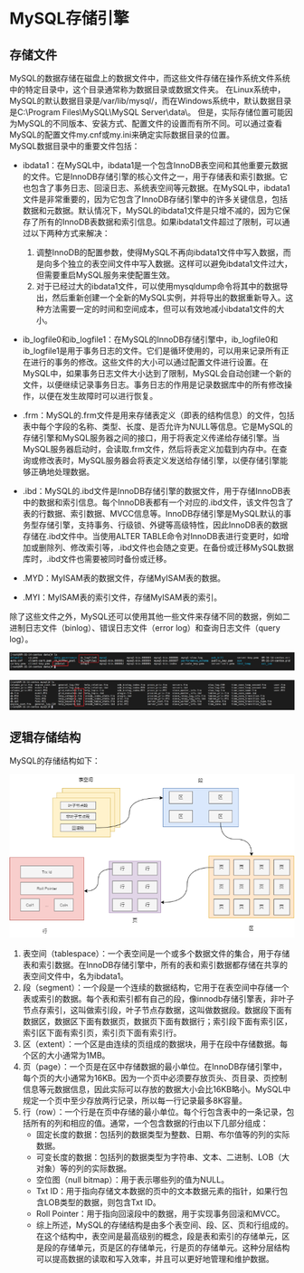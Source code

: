 # MySQL存储引擎

## 存储文件

MySQL的数据存储在磁盘上的数据文件中，而这些文件存储在操作系统文件系统中的特定目录中，这个目录通常称为数据目录或数据文件夹。
在Linux系统中，MySQL的默认数据目录是/var/lib/mysql/，而在Windows系统中，默认数据目录是C:\Program Files\MySQL\MySQL Server\data\。
但是，实际存储位置可能因为MySQL的不同版本、安装方式、配置文件的设置而有所不同。可以通过查看MySQL的配置文件my.cnf或my.ini来确定实际数据目录的位置。  
MySQL数据目录中的重要文件包括：  
* ibdata1：在MySQL中，ibdata1是一个包含InnoDB表空间和其他重要元数据的文件。它是InnoDB存储引擎的核心文件之一，用于存储表和索引数据。它也包含了事务日志、回滚日志、系统表空间等元数据。在MySQL中，ibdata1文件是非常重要的，因为它包含了InnoDB存储引擎中的许多关键信息，包括数据和元数据。默认情况下，MySQL的ibdata1文件是只增不减的，因为它保存了所有的InnoDB表数据和索引信息。如果ibdata1文件超过了限制，可以通过以下两种方式来解决：
    1. 调整InnoDB的配置参数，使得MySQL不再向ibdata1文件中写入数据，而是向多个独立的表空间文件中写入数据。这样可以避免ibdata1文件过大，但需要重启MySQL服务来使配置生效。
    2. 对于已经过大的ibdata1文件，可以使用mysqldump命令将其中的数据导出，然后重新创建一个全新的MySQL实例，并将导出的数据重新导入。这种方法需要一定的时间和空间成本，但可以有效地减小ibdata1文件的大小。

* ib_logfile0和ib_logfile1：在MySQL的InnoDB存储引擎中，ib_logfile0和ib_logfile1是用于事务日志的文件。它们是循环使用的，可以用来记录所有正在进行的事务的修改。这些文件的大小可以通过配置文件进行设置。在MySQL中，如果事务日志文件大小达到了限制，MySQL会自动创建一个新的文件，以便继续记录事务日志。事务日志的作用是记录数据库中的所有修改操作，以便在发生故障时可以进行恢复。

* .frm：MySQL的.frm文件是用来存储表定义（即表的结构信息）的文件，包括表中每个字段的名称、类型、长度、是否允许为NULL等信息。它是MySQL的存储引擎和MySQL服务器之间的接口，用于将表定义传递给存储引擎。当MySQL服务器启动时，会读取.frm文件，然后将表定义加载到内存中。在查询或修改表时，MySQL服务器会将表定义发送给存储引擎，以便存储引擎能够正确地处理数据。

* .ibd：MySQL的.ibd文件是InnoDB存储引擎的数据文件，用于存储InnoDB表中的数据和索引信息。每个InnoDB表都有一个对应的.ibd文件，该文件包含了表的行数据、索引数据、MVCC信息等。InnoDB存储引擎是MySQL默认的事务型存储引擎，支持事务、行级锁、外键等高级特性，因此InnoDB表的数据存储在.ibd文件中。当使用ALTER TABLE命令对InnoDB表进行变更时，如增加或删除列、修改索引等，.ibd文件也会随之变更。在备份或迁移MySQL数据库时，.ibd文件也需要被同时备份或迁移。

* .MYD：MyISAM表的数据文件，存储MyISAM表的数据。  

* .MYI：MyISAM表的索引文件，存储MyISAM表的索引。  

除了这些文件之外，MySQL还可以使用其他一些文件来存储不同的数据，例如二进制日志文件（binlog）、错误日志文件（error log）和查询日志文件（query log）。

![](./photo/mysql_store_engine_1.jpg)

![](./photo/mysql_store_engine_2.jpg)

## 逻辑存储结构

MySQL的存储结构如下：

![](./photo/mysql_logical_storage_structure.png)

1. 表空间（tablespace）：一个表空间是一个或多个数据文件的集合，用于存储表和索引数据。在InnoDB存储引擎中，所有的表和索引数据都存储在共享的表空间文件中，名为ibdata1。
2. 段（segment）：一个段是一个连续的数据结构，它用于在表空间中存储一个表或索引的数据。每个表和索引都有自己的段，像innodb存储引擎表，非叶子节点存索引，这叫做索引段，叶子节点存数据，这叫做数据段。数据段下面有数据区，数据区下面有数据页，数据页下面有数据行；索引段下面有索引区，索引区下面有索引页，索引页下面有索引行。
3. 区（extent）：一个区是由连续的页组成的数据块，用于在段中存储数据。每个区的大小通常为1MB。
4. 页（page）：一个页是在区中存储数据的最小单位。在InnoDB存储引擎中，每个页的大小通常为16KB。因为一个页中必须要存放页头、页目录、页控制信息等元数据信息，因此实际可以存放的数据大小会比16KB略小。MySQL中规定一个页中至少存放两行记录，所以每一行记录最多8K容量。
5. 行（row）：一个行是在页中存储的最小单位。每个行包含表中的一条记录，包括所有的列和相应的值。通常，一个包含数据的行由以下几部分组成：
    * 固定长度的数据：包括列的数据类型为整数、日期、布尔值等的列的实际数据。
    * 可变长度的数据：包括列的数据类型为字符串、文本、二进制、LOB（大对象）等的列的实际数据。
    * 空位图（null bitmap）：用于表示哪些列的值为NULL。
    * Txt ID：用于指向存储文本数据的页中的文本数据元素的指针，如果行包含LOB类型的数据，则包含Txt ID。
    * Roll Pointer：用于指向回滚段中的数据，用于实现事务回滚和MVCC。
    * 综上所述，MySQL的存储结构是由多个表空间、段、区、页和行组成的。在这个结构中，表空间是最高级别的概念，段是表和索引的存储单元，区是段的存储单元，页是区的存储单元，行是页的存储单元。这种分层结构可以提高数据的读取和写入效率，并且可以更好地管理和维护数据。


